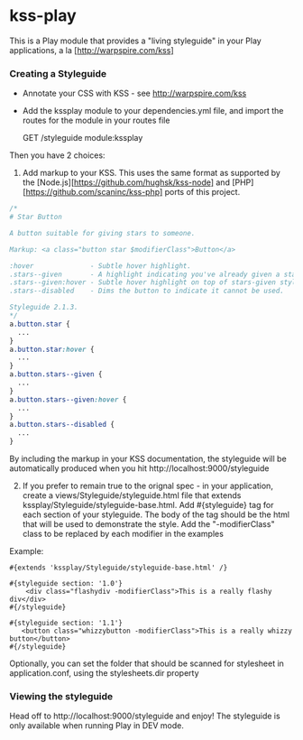 kss-play
=======

This is a Play module that provides a "living styleguide" in your Play applications, a la [http://warpspire.com/kss]

### Creating a Styleguide

* Annotate your CSS with KSS - see http://warpspire.com/kss



* Add the kssplay module to your dependencies.yml file, and import the routes for the module in your routes file
    
    GET		  /styleguide								module:kssplay

Then you have 2 choices:

1) Add markup to your KSS.  This uses the same format as supported by the [Node.js][https://github.com/hughsk/kss-node] 
and [PHP][https://github.com/scaninc/kss-php] ports of this project. 

```css
/*
# Star Button

A button suitable for giving stars to someone.

Markup: <a class="button star $modifierClass">Button</a>

:hover              - Subtle hover highlight.
.stars--given       - A highlight indicating you've already given a star.
.stars--given:hover - Subtle hover highlight on top of stars-given styling.
.stars--disabled    - Dims the button to indicate it cannot be used.

Styleguide 2.1.3.
*/
a.button.star {
  ...
}
a.button.star:hover {
  ...
}
a.button.stars--given {
  ...
}
a.button.stars--given:hover {
  ...
}
a.button.stars--disabled {
  ...
}
```   

By including the markup in your KSS documentation, the styleguide will be automatically produced when you hit http://localhost:9000/styleguide

2) If you prefer to remain true to the orignal spec - in your application, create a views/Styleguide/styleguide.html file that extends kssplay/Styleguide/styleguide-base.html. Add #{styleguide}
  tag for each section of your styleguide.  The body of the tag should be the html that will be used to demonstrate the style. 
  Add the "-modifierClass" class to be replaced by each modifier in the examples
  
Example:
   
    #{extends 'kssplay/Styleguide/styleguide-base.html' /}
  
    #{styleguide section: '1.0'}
        <div class="flashydiv -modifierClass">This is a really flashy div</div>
    #{/styleguide}
    
    #{styleguide section: '1.1'}
       <button class="whizzybutton -modifierClass">This is a really whizzy button</button>
    #{/styleguide}

Optionally, you can set the folder that should be scanned for stylesheet in application.conf, using the stylesheets.dir property

### Viewing the styleguide

Head off to http://localhost:9000/styleguide and enjoy!  The styleguide is only available when running Play in DEV mode.
